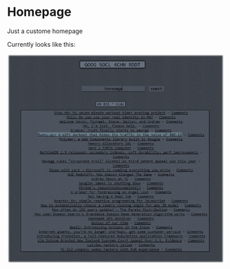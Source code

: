 Homepage
========

Just a custome homepage

Currently looks like this:

![current_version](/current.jpg)
